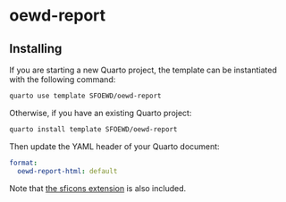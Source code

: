 # oewd-report

## Installing

If you are starting a new Quarto project, the template can be instantiated with the following command:

```bash
quarto use template SFOEWD/oewd-report
```

Otherwise, if you have an existing Quarto project:

```bash
quarto install template SFOEWD/oewd-report
```

Then update the YAML header of your Quarto document:

```YAML
format:
  oewd-report-html: default
```

Note that [the sficons extension](https://github.com/SFOEWD/sficons) is also included.

